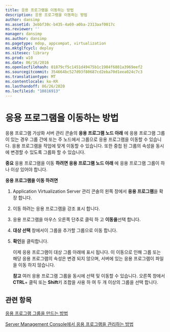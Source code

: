```yaml
---
title: 응용 프로그램을 이동하는 방법
description: 응용 프로그램을 이동하는 방법
author: dansimp
ms.assetid: 3ebbf30c-b435-4a69-a0ba-2313aaf0017c
ms.reviewer: ''
manager: dansimp
ms.author: dansimp
ms.pagetype: mdop, appcompat, virtualization
ms.mktglfcycl: deploy
ms.sitesec: library
ms.prod: w10
ms.date: 06/16/2016
ms.openlocfilehash: 01879cf5c1451d49475b1c1984f6881a3969eef2
ms.sourcegitcommit: 354664bc527d93f80687cd2eba70d1eea024c7c3
ms.translationtype: MT
ms.contentlocale: ko-KR
ms.lasthandoff: 06/26/2020
ms.locfileid: "10816913"
---
```

# 응용 프로그램을 이동하는 방법


응용 프로그램 가상화 서버 관리 콘솔의 **응용 프로그램 노드 아래** 에 응용 프로그램 그룹이 있는 경우 그룹 간에 또는 주 노드에서 그룹으로 응용 프로그램을 이동할 수 있습니다. 응용 프로그램을 작업에 맞게 이동할 수 있습니다. 또한 중첩 된 그룹의 속성을 동시에 변경할 수 있도록 그룹화 할 수 있습니다.

**중요**  응용 프로그램을 이동 **하려면 응용 프로그램 노드 아래** 에 응용 프로그램 그룹이 하나 이상 있어야 합니다.

 

**응용 프로그램을 이동 하려면**

1.  Application Virtualization Server 관리 콘솔의 왼쪽 창에서 **응용 프로그램**을 확장 합니다.

2.  이동 하려는 응용 프로그램을 강조 표시 합니다.

3.  응용 프로그램을 마우스 오른쪽 단추로 클릭 하 고 **이동을**선택 합니다.

4.  **대상 선택** 창에서이 그룹을 추가할 그룹으로 이동 합니다.

5.  **확인**을 클릭합니다.

    이제 응용 프로그램이 대상 그룹 아래에 표시 됩니다. 이 이동으로 인해 그룹 또는 해당 응용 프로그램의 속성은 변경 되지 않으며, 서버에 있는 응용 프로그램이 파일을 이동 하지 않습니다.

    **참고**  여러 응용 프로그램 그룹을 동시에 선택 및 이동할 수 있습니다. 오른쪽 창에서 **CTRL**+ 클릭 또는 **Shift**키 조합을 사용 하 여 두 개 이상의 그룹을 선택 합니다.

     

## 관련 항목


[응용 프로그램 그룹을 만드는 방법](how-to-create-an-application-group.md)

[Server Management Console에서 응용 프로그램을 관리하는 방법](how-to-manage-applications-in-the-server-management-console.md)

 

 





